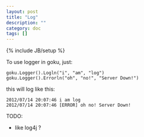 ```yaml
---
layout: post
title: "Log"
description: ""
category: doc
tags: []
---
```

{% include JB/setup %}


To use logger in goku, just:

    goku.Logger().Logln("i", "am", "log")
    goku.Logger().Errorln("oh", "no!", "Server Down!")

this will log like this:

    2012/07/14 20:07:46 i am log
    2012/07/14 20:07:46 [ERROR] oh no! Server Down!


TODO:

-   like log4j ?
